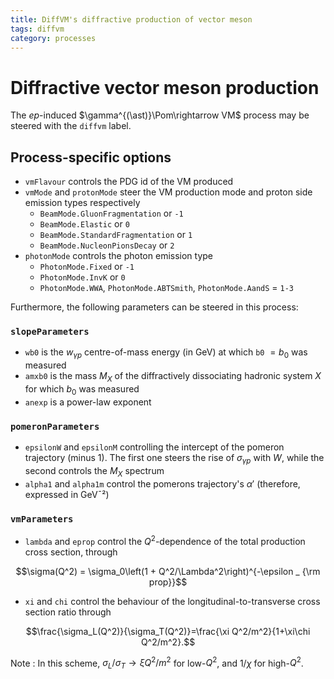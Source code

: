 ```yaml
---
title: DiffVM's diffractive production of vector meson
tags: diffvm
category: processes
---
```


# Diffractive vector meson production

The $ep$-induced $\gamma^{(\ast)}\Pom\rightarrow VM$ process may be steered with the `diffvm` label.

## Process-specific options

- `vmFlavour` controls the PDG id of the VM produced
- `vmMode` and `protonMode` steer the VM production mode and proton side emission types respectively
    - `BeamMode.GluonFragmentation` or `-1`
    - `BeamMode.Elastic` or `0`
    - `BeamMode.StandardFragmentation` or `1`
    - `BeamMode.NucleonPionsDecay` or `2`
- `photonMode` controls the photon emission type
    - `PhotonMode.Fixed` or `-1`
    - `PhotonMode.InvK` or `0`
    - `PhotonMode.WWA`, `PhotonMode.ABTSmith`, `PhotonMode.AandS` = `1-3`

Furthermore, the following parameters can be steered in this process:

### `slopeParameters`

- `wb0` is the $w _ {\gamma p}$ centre-of-mass energy (in GeV) at which `b0` $=b_0$ was measured
- `amxb0` is the mass $M_X$ of the diffractively dissociating hadronic system $X$ for which $b_0$ was measured
- `anexp` is a power-law exponent

### `pomeronParameters`

- `epsilonW` and `epsilonM` controlling the intercept of the pomeron trajectory (minus 1).
  The first one steers the rise of $\sigma _ {\gamma p}$ with $W$, while the second controls the $M_X$ spectrum
- `alpha1` and `alpha1m` control the pomerons trajectory's $\alpha'$ (therefore, expressed in GeV¯²)

### `vmParameters`

- `lambda` and `eprop` control the $Q^2$-dependence of the total production cross section, through

$$\sigma(Q^2) = \sigma_0\left(1 + Q^2/\Lambda^2\right)^{-\epsilon _ {\rm prop}}$$

- `xi` and `chi` control the behaviour of the longitudinal-to-transverse cross section ratio through

$$\frac{\sigma_L(Q^2)}{\sigma_T(Q^2)}=\frac{\xi Q^2/m^2}{1+\xi\chi Q^2/m^2}.$$

Note
: In this scheme, $\sigma_L/\sigma_T\to\xi Q^2/m^2$ for low-$Q^2$, and $1/\chi$ for high-$Q^2$.

